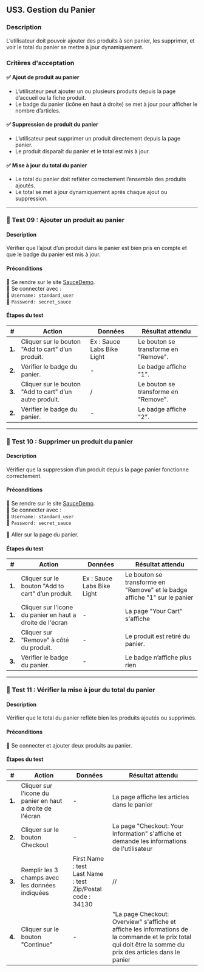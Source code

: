 
## **US3. Gestion du Panier**

### **Description**  
L’utilisateur doit pouvoir ajouter des produits à son panier, les supprimer, et voir le total du panier se mettre à jour dynamiquement.

### **Critères d'acceptation**  

#### ✅ **Ajout de produit au panier**  
- L’utilisateur peut ajouter un ou plusieurs produits depuis la page d’accueil ou la fiche produit.  
- Le badge du panier (icône en haut à droite) se met à jour pour afficher le nombre d’articles.

#### ✅ **Suppression de produit du panier**  
- L’utilisateur peut supprimer un produit directement depuis la page panier.  
- Le produit disparaît du panier et le total est mis à jour.

#### ✅ **Mise à jour du total du panier**  
- Le total du panier doit refléter correctement l’ensemble des produits ajoutés.  
- Le total se met à jour dynamiquement après chaque ajout ou suppression.

---

### **🔹 Test 09 : Ajouter un produit au panier**  

#### **Description**  
Vérifier que l’ajout d’un produit dans le panier est bien pris en compte et que le badge du panier est mis à jour.

#### **Préconditions**  
📍 Se rendre sur le site [SauceDemo](https://www.saucedemo.com).  
📍 Se connecter avec :  
🔑 `Username: standard_user`  
🔑 `Password: secret_sauce`  

#### **Étapes du test**  

| **#** | **Action** | **Données** | **Résultat attendu** |
|-------|-----------|-------------|----------------------|
| **1.** | Cliquer sur le bouton "Add to cart" d’un produit. | Ex : Sauce Labs Bike Light | Le bouton se transforme en "Remove". |
| **2.** | Vérifier le badge du panier. | - | Le badge affiche "1". |
| **3.** | Cliquer sur le bouton "Add to cart" d’un autre produit. | / | Le bouton se transforme en "Remove". |
| **2.** | Vérifier le badge du panier. | - | Le badge affiche "2". |
---

### **🔹 Test 10 : Supprimer un produit du panier**  

#### **Description**  
Vérifier que la suppression d’un produit depuis la page panier fonctionne correctement.

#### **Préconditions**  
📍 Se rendre sur le site [SauceDemo](https://www.saucedemo.com).  
📍 Se connecter avec :  
🔑 `Username: standard_user`  
🔑 `Password: secret_sauce`  

📍 Aller sur la page du panier.

#### **Étapes du test**  

| **#** | **Action** | **Données** | **Résultat attendu** |
|-------|-----------|-------------|----------------------|
| **1.** | Cliquer sur le bouton "Add to cart" d’un produit. | Ex : Sauce Labs Bike Light | Le bouton se transforme en "Remove" et le badge affiche "1" sur le panier |
| **1.** | Cliquer sur l'icone du panier en haut a droite de l'écran | - | La page "Your Cart" s'affiche |
| **2.** | Cliquer sur "Remove" à côté du produit. | - | Le produit est retiré du panier. |
| **3.** | Vérifier le badge du panier. | - | Le badge n’affiche plus rien  |

---

### **🔹 Test 11 : Vérifier la mise à jour du total du panier**  

#### **Description**  
Vérifier que le total du panier reflète bien les produits ajoutés ou supprimés.

#### **Préconditions**  
📍 Se connecter et ajouter deux produits au panier.  

#### **Étapes du test**  

| **#** | **Action** | **Données** | **Résultat attendu** |
|-------|-----------|-------------|----------------------|
| **1.** | Cliquer sur l'icone du panier en haut a droite de l'écran | - | La page affiche les articles dans le panier |
| **2.** | Cliquer sur le bouton Checkout | - | La page "Checkout: Your Information" s'affiche et demande les informations de l'utilisateur |
| **3.** | Remplir les 3 champs avec les données indiquées | First Name : test<br> Last Name : test<br> Zip/Postal code : 34130<br>  | // |
| **4.** | Cliquer sur le bouton "Continue" | - | "La page Checkout: Overview" s'affiche et affiche les informations de la commande et le prix total qui doit être la somme du prix des articles dans le panier|